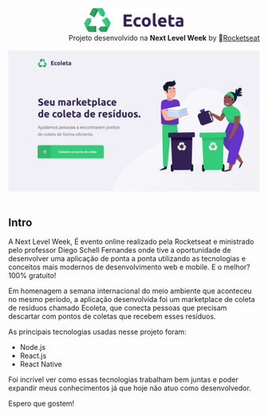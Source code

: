 <div align="center">
	<img src="./logo-ecoleta.png" alt="Logo" width="200px" style="max-width:100%"/>
</div>

<div align="right">
	Projeto desenvolvido na <strong>Next Level Week</strong> by <g-emoji class="g-emoji" alias="rocket" fallback-src="https://github.githubassets.com/images/icons/emoji/unicode/1f680.png">🚀</g-emoji><a href="https://rocketseat.com.br/">Rocketseat</a>	
</div>

<br>

<div align="center">
	<img src="./ecoleta.jpg" alt="App-Website" style="max-width:100%"/>
</div>

<br>

## Intro

A Next Level Week, É evento online realizado pela Rocketseat e ministrado pelo professor Diego Schell Fernandes onde tive a oportunidade de desenvolver uma aplicação de ponta a ponta utilizando as tecnologias e conceitos mais modernos de desenvolvimento web e mobile. E o melhor? 100% gratuito!

Em homenagem a semana internacional do meio ambiente que aconteceu no mesmo período, a aplicação desenvolvida foi um marketplace de coleta de resíduos chamado Ecoleta, que conecta pessoas que precisam descartar com pontos de coletas que recebem esses resíduos.

As principais tecnologias usadas nesse projeto foram:

- Node.js
- React.js
- React Native

Foi incrível ver como essas tecnologias trabalham bem juntas e poder expandir meus conhecimentos já que hoje não atuo como desenvolvedor.

Espero que gostem!
